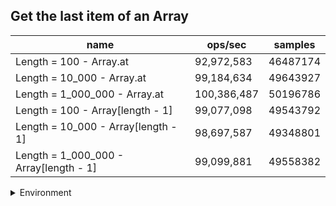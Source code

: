 ## Get the last item of an Array

|name|ops/sec|samples|
|-|-|-|
|Length = 100 - Array.at|92,972,583|46487174|
|Length = 10_000 - Array.at|99,184,634|49643927|
|Length = 1_000_000 - Array.at|100,386,487|50196786|
|Length = 100 - Array[length - 1]|99,077,098|49543792|
|Length = 10_000 - Array[length - 1]|98,697,587|49348801|
|Length = 1_000_000 - Array[length - 1]|99,099,881|49558382|


<details>
<summary>Environment</summary>

* __Machine:__ linux x64 | 4 vCPUs | 7.6GB Mem
* __Run:__ Thu Sep 04 2025 18:19:44 GMT+0000 (Coordinated Universal Time)
* __Node:__ `v22.19.0`
</details>

<!--
{"environment":{"platform":"linux","arch":"x64","cpus":4,"totalMemory":7.597843170166016},"benchmarks":[{"name":"Length = 100 - Array.at","samples":46487174,"opsSec":92972583.56630908},{"name":"Length = 10_000 - Array.at","samples":49643927,"opsSec":99184634.13820653},{"name":"Length = 1_000_000 - Array.at","samples":50196786,"opsSec":100386487.7255612},{"name":"Length = 100 - Array[length - 1]","samples":49543792,"opsSec":99077098.47251445},{"name":"Length = 10_000 - Array[length - 1]","samples":49348801,"opsSec":98697587.5901522},{"name":"Length = 1_000_000 - Array[length - 1]","samples":49558382,"opsSec":99099881.74054621}]}-->
